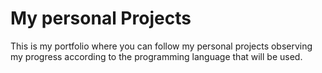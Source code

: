 # My personal Projects

This is my portfolio where you can follow my personal projects observing my progress according to the programming language that will be used.